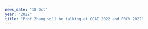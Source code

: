 ```yaml
---
news_date: "18 Oct"
year: "2022"
title: "Prof Zhang will be talking at CCAI 2022 and PRCV 2022"
---
```

